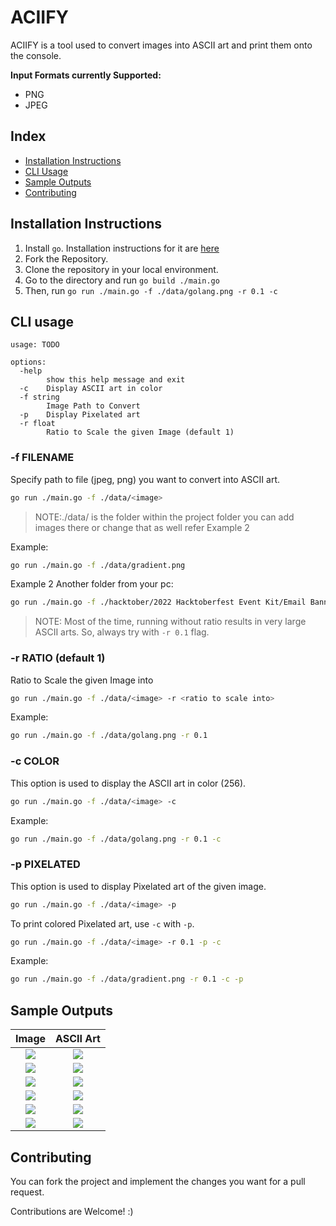 # ACIIFY

ACIIFY is a tool used to convert images into ASCII art and print them onto the console.

**Input Formats currently Supported:**

- PNG
- JPEG

## Index

- [Installation Instructions](#installation-instructions)
- [CLI Usage](#cli-usage)
- [Sample Outputs](#sample-outputs)
- [Contributing](#contributing)

## Installation Instructions

1. Install `go`. Installation instructions for it are [here](https://go.dev/dl/)
2. Fork the Repository.
3. Clone the repository in your local environment.
4. Go to the directory and run `go build ./main.go`
5. Then, run `go run ./main.go -f ./data/golang.png -r 0.1 -c`

## CLI usage

```text
usage: TODO

options:
  -help
        show this help message and exit
  -c    Display ASCII art in color     
  -f string
        Image Path to Convert
  -p    Display Pixelated art
  -r float
        Ratio to Scale the given Image (default 1)
```

### -f FILENAME

Specify path to file (jpeg, png) you want to convert into ASCII art.

```bash
go run ./main.go -f ./data/<image>
```
> NOTE:./data/ is the folder within the project folder you can add images there or change that as well refer Example 2

Example:
```bash
go run ./main.go -f ./data/gradient.png
```

Example 2 Another folder from your pc:

```bash
go run ./main.go -f ./hacktober/2022 Hacktoberfest Event Kit/Email Banners
```



> NOTE: Most of the time, running without ratio results in very large ASCII arts. So, always try with `-r 0.1` flag.

### -r RATIO (default 1)

Ratio to Scale the given Image into

```bash
go run ./main.go -f ./data/<image> -r <ratio to scale into>
```

Example:
```bash
go run ./main.go -f ./data/golang.png -r 0.1
```

### -c COLOR

This option is used to display the ASCII art in color (256).

```bash
go run ./main.go -f ./data/<image> -c
```

Example:
```bash
go run ./main.go -f ./data/golang.png -r 0.1 -c
```

### -p PIXELATED

This option is used to display Pixelated art of the given image.

```bash
go run ./main.go -f ./data/<image> -p
```

To print colored Pixelated art, use `-c` with `-p`.

```bash
go run ./main.go -f ./data/<image> -r 0.1 -p -c
```

Example:
```bash
go run ./main.go -f ./data/gradient.png -r 0.1 -c -p
```

## Sample Outputs

| Image | ASCII Art |
|:-----:|:---------:|
|![](https://github.com/peb-peb/ACIIFY/blob/776899d8f856d73e198964ba90ec7a3024039958/data/golang.png)|![](https://github.com/peb-peb/ACIIFY/blob/776899d8f856d73e198964ba90ec7a3024039958/data/golang-ascii-bw.png)|
|![](https://github.com/peb-peb/ACIIFY/blob/776899d8f856d73e198964ba90ec7a3024039958/data/golang.png)|![](https://github.com/peb-peb/ACIIFY/blob/776899d8f856d73e198964ba90ec7a3024039958/data/golang-ascii-color.png)|
|![](https://github.com/peb-peb/ACIIFY/blob/776899d8f856d73e198964ba90ec7a3024039958/data/gradient.png)|![](https://github.com/peb-peb/ACIIFY/blob/776899d8f856d73e198964ba90ec7a3024039958/data/gradient-ascii-color.png)|
|![](https://github.com/peb-peb/ACIIFY/blob/776899d8f856d73e198964ba90ec7a3024039958/data/gradient.png)|![](https://github.com/peb-peb/ACIIFY/blob/776899d8f856d73e198964ba90ec7a3024039958/data/gradient-pixelated.png)|
|![](https://github.com/peb-peb/ACIIFY/blob/776899d8f856d73e198964ba90ec7a3024039958/data/anya-forger.png)|![](https://github.com/peb-peb/ACIIFY/blob/776899d8f856d73e198964ba90ec7a3024039958/data/anya-forger-ascii-bw.png)|
|![](https://github.com/peb-peb/ACIIFY/blob/776899d8f856d73e198964ba90ec7a3024039958/data/anya-forger.png)|![](https://github.com/peb-peb/ACIIFY/blob/776899d8f856d73e198964ba90ec7a3024039958/data/anya-forger-ascii-color.png)|

## Contributing

You can fork the project and implement the changes you want for a pull request. 

Contributions are Welcome! :)

